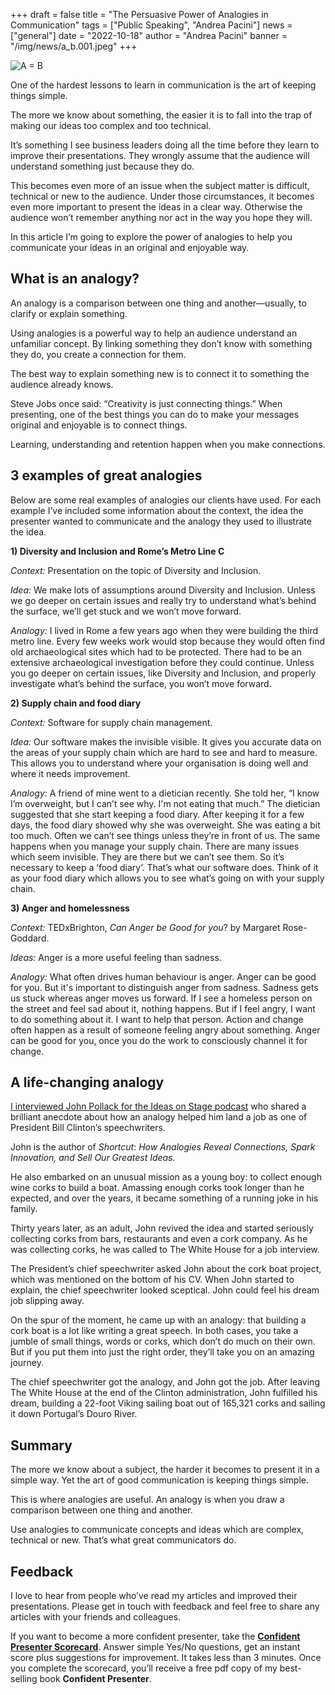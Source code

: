 +++
draft = false
title = "The Persuasive Power of Analogies in Communication"
tags = ["Public Speaking", "Andrea Pacini"]
news = ["general"]
date = "2022-10-18"
author = "Andrea Pacini"
banner = "/img/news/a_b.001.jpeg"
+++
<!--StartFragment-->

![A = B](/img/news/169_1_.png)

One of the hardest lessons to learn in communication is the art of keeping things simple.

The more we know about something, the easier it is to fall into the trap of making our ideas too complex and too technical.

It’s something I see business leaders doing all the time before they learn to improve their presentations. They wrongly assume that the audience will understand something just because they do.

This becomes even more of an issue when the subject matter is difficult, technical or new to the audience. Under those circumstances, it becomes even more important to present the ideas in a clear way. Otherwise the audience won’t remember anything nor act in the way you hope they will.

In this article I’m going to explore the power of analogies to help you communicate your ideas in an original and enjoyable way. 

## What is an analogy?

An analogy is a comparison between one thing and another—usually, to clarify or explain something.

Using analogies is a powerful way to help an audience understand an unfamiliar concept. By linking something they don’t know with something they do, you create a connection for them. 

The best way to explain something new is to connect it to something the audience already knows.

Steve Jobs once said: “Creativity is just connecting things.” When presenting, one of the best things you can do to make your messages original and enjoyable is to connect things. 

Learning, understanding and retention happen when you make connections.

## 3 examples of great analogies 

Below are some real examples of analogies our clients have used. For each example I’ve included some information about the context, the idea the presenter wanted to communicate and the analogy they used to illustrate the idea. 

**1) Diversity and Inclusion and Rome’s Metro Line C**

*Context:* Presentation on the topic of Diversity and Inclusion. 

*Idea:* We make lots of assumptions around Diversity and Inclusion. Unless we go deeper on certain issues and really try to understand what’s behind the surface, we’ll get stuck and we won’t move forward.

*Analogy:* I lived in Rome a few years ago when they were building the third metro line. Every few weeks work would stop because they would often find old archaeological sites which had to be protected. There had to be an extensive archaeological investigation before they could continue. Unless you go deeper on certain issues, like Diversity and Inclusion, and properly investigate what’s behind the surface, you won’t move forward. 

**2) Supply chain and food diary** 

*Context:* Software for supply chain management.  

*Idea:* Our software makes the invisible visible. It gives you accurate data on the areas of your supply chain which are hard to see and hard to measure. This allows you to understand where your organisation is doing well and where it needs improvement.

*Analogy:* A friend of mine went to a dietician recently. She told her, “I know I’m overweight, but I can’t see why. I'm not eating that much.” The dietician suggested that she start keeping a food diary. After keeping it for a few days, the food diary showed why she was overweight. She was eating a bit too much. Often we can’t see things unless they’re in front of us. The same happens when you manage your supply chain. There are many issues which seem invisible. They are there but we can’t see them. So it’s necessary to keep a ‘food diary’. That’s what our software does. Think of it as your food diary which allows you to see what’s going on with your supply chain. 

**3) Anger and homelessness**

*Context:* TEDxBrighton, *Can Anger be Good for you*? by Margaret Rose-Goddard.

*Ideas:* Anger is a more useful feeling than sadness.

*Analogy:* What often drives human behaviour is anger. Anger can be good for you. But it's important to distinguish anger from sadness. Sadness gets us stuck whereas anger moves us forward. If I see a homeless person on the street and feel sad about it, nothing happens. But if I feel angry, I want to do something about it. I want to help that person. Action and change often happen as a result of someone feeling angry about something. Anger can be good for you, once you do the work to consciously channel it for change. 

## A life-changing analogy

[I interviewed John Pollack for the Ideas on Stage podcast](https://youtu.be/D1oBUMixJLk) who shared a brilliant anecdote about how an analogy helped him land a job as one of President Bill Clinton’s speechwriters.

John is the author of *Shortcut*: *How Analogies Reveal Connections, Spark Innovation, and Sell Our Greatest Ideas.* 

He also embarked on an unusual mission as a young boy: to collect enough wine corks to build a boat. Amassing enough corks took longer than he expected, and over the years, it became something of a running joke in his family.

Thirty years later, as an adult, John revived the idea and started seriously collecting corks from bars, restaurants and even a cork company. As he was collecting corks, he was called to The White House for a job interview.

The President’s chief speechwriter asked John about the cork boat project, which was mentioned on the bottom of his CV. When John started to explain, the chief speechwriter looked sceptical. John could feel his dream job slipping away.

On the spur of the moment, he came up with an analogy: that building a cork boat is a lot like writing a great speech. In both cases, you take a jumble of small things, words or corks, which don’t do much on their own. But if you put them into just the right order, they’ll take you on an amazing journey.

The chief speechwriter got the analogy, and John got the job. After leaving The White House at the end of the Clinton administration, John fulfilled his dream, building a 22-foot Viking sailing boat out of 165,321 corks and sailing it down Portugal’s Douro River.

## Summary

The more we know about a subject, the harder it becomes to present it in a simple way. Yet the art of good communication is keeping things simple.

This is where analogies are useful. An analogy is when you draw a comparison between one thing and another. 

Use analogies to communicate concepts and ideas which are complex, technical or new. That’s what great communicators do.  

## Feedback 

I love to hear from people who’ve read my articles and improved their presentations. Please get in touch with feedback and feel free to share any articles with your friends and colleagues.

If you want to become a more confident presenter, take the **[Confident Presenter Scorecard](https://presentationscorecard.scoreapp.com/)**. Answer simple Yes/No questions, get an instant score plus suggestions for improvement. It takes less than 3 minutes. Once you complete the scorecard, you’ll receive a free pdf copy of my best-selling book **Confident Presenter**.

<!--EndFragment-->